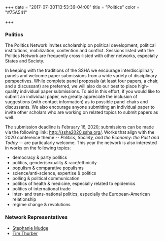 +++
date = "2017-07-30T13:53:36-04:00"
title = "Politics"
color = "#75A541"

+++

### Politics

The Politics Network invites scholarship on political development, political institutions, mobilization, contention and conflict. Sessions listed with the Politics Network are frequently cross-listed with other networks, especially States and Society.

In keeping with the traditions of the SSHA we encourage interdisciplinary panels and welcome paper submissions from a wide variety of disciplinary perspectives. While complete panel proposals (at least four papers, a chair, and a discussant) are preferred, we will also do our best to place high-quality individual paper submissions. To aid in this effort, if you would like to submit an individual paper, we greatly appreciate the inclusion of suggestions (with contact information) as to possible panel chairs and discussants. We also encourage anyone submitting an individual paper to invite other scholars who are working on related topics to submit papers as well.

The submission deadline is February 16, 2020; submissions can be made via the following link: http://ssha2020.ssha.org/. Works that align with the 2020 conference theme -- <i>Politics, Society, and the Economy: the Past and Today</i> -- are particularly welcome. This year the network is also interested in works on the following topics:

- democracy & party politics
- politics, gender/sexuality & race/ethnicity
- populism & comparative populisms
- science/anti-science, expertise & politics
- polling & political communication
- politics of health & medicine, especially related to epidemics
- politics of international trade
- inter- and trans-national politics, especially the European-American relationship
- regime change & revolutions

### Network Representatives

- [Stephanie Mudge](mailto:slmudge@ucdavis.edu)
- [Tim Thurber](mailto:tnthurber@vcu.edu)
